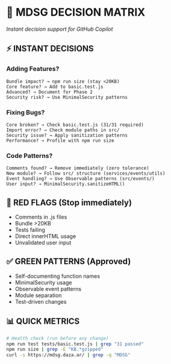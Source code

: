 # 🎯 MDSG DECISION MATRIX

_Instant decision support for GitHub Copilot_

## ⚡ **INSTANT DECISIONS**

### **Adding Features?**

```
Bundle impact? → npm run size (stay <20KB)
Core feature? → Add to basic.test.js
Advanced? → Document for Phase 2
Security risk? → Use MinimalSecurity patterns
```

### **Fixing Bugs?**

```
Core broken? → Check basic.test.js (31/31 required)
Import error? → Check module paths in src/
Security issue? → Apply sanitization patterns
Performance? → Profile with npm run size
```

### **Code Patterns?**

```
Comments found? → Remove immediately (zero tolerance)
New module? → Follow src/ structure (services/events/utils)
Event handling? → Use Observable patterns (src/events/)
User input? → MinimalSecurity.sanitizeHTML()
```

## 🚨 **RED FLAGS** (Stop immediately)

- Comments in .js files
- Bundle >20KB
- Tests failing
- Direct innerHTML usage
- Unvalidated user input

## ✅ **GREEN PATTERNS** (Approved)

- Self-documenting function names
- MinimalSecurity usage
- Observable event patterns
- Module separation
- Test-driven changes

## 📊 **QUICK METRICS**

```bash
# Health check (run before any change)
npm run test tests/basic.test.js | grep "31 passed"
npm run size | grep -E "KB.*gzipped"
curl -s https://mdsg.daza.ar/ | grep -q "MDSG"
```
